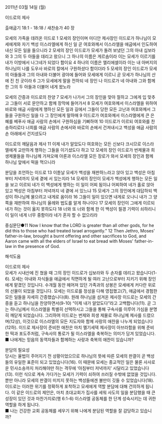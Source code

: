 2011년 03월 14일 (월)

이드로의 제사



출애굽기 18:1 - 18:18 / 새찬송가 40 장


모세의 가족을 데려온 이드로
1 모세의 장인이며 미디안 제사장인 이드로가 하나님이 모세에게와 자기 백성 이스라엘에게 하신 일 곧 여호와께서 이스라엘을 애굽에서 인도하여 내신 모든 일을 들으니라 2 모세의 장인 이드로가 모세가 돌려 보냈던 그의 아내 십보라와 3 그의 두 아들을 데리고 왔으니 그 하나의 이름은 게르솜이라 이는 모세가 이르기를 내가 이방에서 나그네가 되었다 함이요 4 하나의 이름은 엘리에셀이라 이는 내 아버지의 하나님이 나를 도우사 바로의 칼에서 구원하셨다 함이더라 5 모세의 장인 이드로가 모세의 아들들과 그의 아내와 더불어 광야에 들어와 모세에게 이르니 곧 모세가 하나님의 산에 진 친 곳이라 6 그가 모세에게 말을 전하되 네 장인 나 이드로가 네 아내와 그와 함께 한 그의 두 아들과 더불어 네게 왔노라  

모세의 간증과 이드로의 찬양
7 모세가 나가서 그의 장인을 맞아 절하고 그에게 입 맞추고 그들이 서로 문안하고 함께 장막에 들어가서 8 모세가 여호와께서 이스라엘을 위하여 바로와 애굽 사람에게 행하신 모든 일과 길에서 그들이 당한 모든 고난과 여호와께서 그들을 구원하신 일을 다 그 장인에게 말하매 9 이드로가 여호와께서 이스라엘에게 큰 은혜를 베푸사 애굽 사람의 손에서 구원하심을 기뻐하여 10 이드로가 이르되 여호와를 찬송하리로다 너희를 애굽 사람의 손에서와 바로의 손에서 건져내시고 백성을 애굽 사람의 손 아래에서 건지셨도다  

이드로의 깨달음과 제사
11 이제 내가 알았도다 여호와는 모든 신보다 크시므로 이스라엘에게 교만하게 행하는 그들을 이기셨도다 하고 12 모세의 장인 이드로가 번제물과 희생제물들을 하나님께 가져오매 아론과 이스라엘 모든 장로가 와서 모세의 장인과 함께 하나님 앞에서 떡을 먹으니라  

분담을 조언하는 이드로
13 이튿날 모세가 백성을 재판하느라고 앉아 있고 백성은 아침부터 저녁까지 모세 곁에 서 있는지라 14 모세의 장인이 모세가 백성에게 행하는 모든 일을 보고 이르되 네가 이 백성에게 행하는 이 일이 어찌 됨이냐 어찌하여 네가 홀로 앉아 있고 백성은 아침부터 저녁까지 네 곁에 서 있느냐 15 모세가 그의 장인에게 대답하되 백성이 하나님께 물으려고 내게로 옴이라 16 그들이 일이 있으면 내게로 오나니 내가 그 양쪽을 재판하여 하나님의 율례와 법도를 알게 하나이다 17 모세의 장인이 그에게 이르되 네가 하는 것이 옳지 못하도다 18 너와 또 너와 함께 한 이 백성이 필경 기력이 쇠하리니 이 일이 네게 너무 중함이라 네가 혼자 할 수 없으리라

중심문단●11 Now I know that the LORD is greater than all other gods, for he did this to those who had treated Israel arrogantly." 12 Then Jethro, Moses' father-in-law, brought a burnt offering and other sacrifices to God, and Aaron came with all the elders of Israel to eat bread with Moses' father-in-law in the presence of God.

해석도움





이드로의 제사  
모세가 시내산에 진 쳤을 때 그의 장인 이드로가 십보라와 두 손자를 데리고 왔습니다(1-6). 모세는 아내와 자식들을 애굽에서 직면하게 될 여러 고난으로부터 지키기 위해 장인에게 맡겼던 것입니다. 수개월 동안 헤어져 있던 가족과의 상봉은 모세에게 커다란 위로의 선물이 되었을 것입니다. 모세는 이드로를 정성을 다해 영접했고(7), 애굽에서 경험한 모든 일들을 자세히 간증했습니다(8). 원래 하나님을 섬겨온 제사장 이드로는 모세의 간증을 듣고 하나님을 찬양하면서(9-10) “이제 내가 알았도다”라고 고백합니다(11). 곧 그는 하나님께서 이스라엘을 특별히 선택하시고 그들을 통해 구속사를 이루어 가심을 분명히 깨닫게 되었습니다. 그리하여 이드로는 번제와 희생 제물로 하나님께 제사를 드렸으며(12상), 이것으로 이스라엘의 모든 지도자와 함께 사랑의 애찬을 나누게 되었습니다(12하). 이드로 제사장이 준비한 애찬은 마치 멜기세덱 제사장이 아브라함을 위해 준비한 떡과 포도주처럼, 구속사의 통로가 될 이스라엘을 축복하는 의미가 담겨 있었습니다. 
■ 나에게는 믿음의 동역자들과 함께하는 사랑과 축복의 애찬이 있습니까?  

분담의 필요성  
당시는 율법이 주어지기 전 상황이었으므로 하나님의 뜻에 따른 모세의 판결이 곧 백성들의 유일한 표준이 되고 있었습니다(16). 이 때문에 모세는 종교적인 일은 물론 사사로운 민사소송까지 처리해야만 하는 격무에 ‘아침부터 저녁까지’ 시달리고 있었습니다(13). 이런 식으로 계속 가다가는 모세가 기력이 쇠하여 쓰러질 수밖에 없었을 것입니다. 뿐만 아니라 모세의 판결이 미치지 못하는 백성들에겐 불만이 깃들 수 있었습니다(18). 이드로는 이러한 위기를 정확하게 포착하고 모세에게 역할 분담에 대해 건의하게 됩니다. 이 같은 이드로의 제안은, 마치 초대교회가 집사를 세워 사도의 일을 분담했을 때 큰 성장이 있던 것과 마찬가지로(행 6:1-6) 이스라엘 공동체를 한 단계 성숙시키는 데 귀한 역할을 하게 됩니다.   
■ 나는 건강한 교회 공동체를 세우기 위해 나에게 분담된 역할을 잘 감당하고 있습니까?